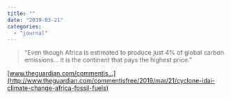 ```yaml
---
title: ""
date: "2019-03-21"
categories: 
  - "journal"
---
```


> “Even though Africa is estimated to produce just 4% of global carbon emissions... it is the continent that pays the highest price.”

[www.theguardian.com/commentis...](http://www.theguardian.com/commentisfree/2019/mar/21/cyclone-idai-climate-change-africa-fossil-fuels)
